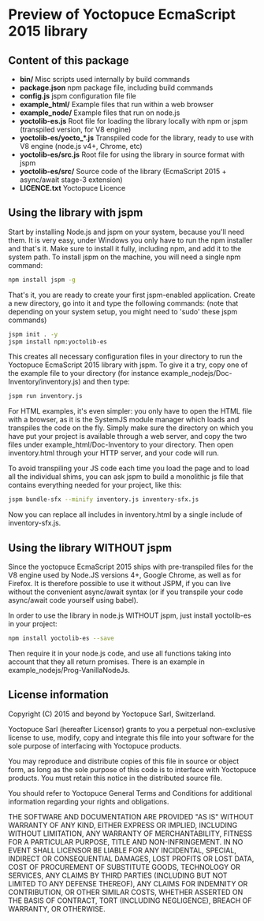 Preview of Yoctopuce EcmaScript 2015 library
============================================

## Content of this package

* **bin/**
	Misc scripts used internally by build commands
* **package.json**
	npm package file, including build commands
* **config.js**
	jspm configuration file file
* **example_html/**
	Example files that run within a web browser
* **example_node/**
	Example files that run on node.js
* **yoctolib-es.js**
	Root file for loading the library locally with npm or jspm (transpiled version, for V8 engine)
* **yoctolib-es/yocto_*.js**
	Transpiled code for the library, ready to use with V8 engine (node.js v4+, Chrome, etc) 
* **yoctolib-es/src.js**
	Root file for using the library in source format with jspm
* **yoctolib-es/src/**
	Source code of the library (EcmaScript 2015 + async/await stage-3 extension)
* **LICENCE.txt**
	Yoctopuce Licence

## Using the library with jspm

Start by installing Node.js and jspm on your system, because you'll need them. It is very easy, under Windows you
only have to run the npm installer and that's it. Make sure to install it fully, including npm, and add it to the
system path. To install jspm on the machine, you will need a single npm command:
```bash
npm install jspm -g
```

That's it, you are ready to create your first jspm-enabled application. Create a new directory, go into it and type
 the following commands: (note that depending on your system setup, you might need to 'sudo' these jspm commands)

```bash
jspm init . -y
jspm install npm:yoctolib-es
```

This creates all necessary configuration files in your directory to run the Yoctopuce EcmaScript 2015 library with jspm.
To give it a try, copy one of the example file to your directory (for instance example_nodejs/Doc-Inventory/inventory.js)
and then type:

```bash
jspm run inventory.js
```

For HTML examples, it's even simpler: you only have to open the HTML file with a browser, as it is the SystemJS module
manager which loads and transpiles the code on the fly. Simply make sure the directory on which you have put your
project is available through a web server, and copy the two files under example_html/Doc-Inventory to your directory.
Then open inventory.html through your HTTP server, and your code will run.

To avoid transpiling your JS code each time you load the page and to load all the individual shims, you can ask jspm
to build a monolithic js file that contains everything needed for your project, like this:

```bash
jspm bundle-sfx --minify inventory.js inventory-sfx.js
```

Now you can replace all includes in inventory.html by a single include of inventory-sfx.js.

## Using the library WITHOUT jspm

Since the yoctopuce EcmaScript 2015 ships with pre-transpiled files for the V8 engine used by Node.JS versions 4+,
Google Chrome, as well as for Firefox. It is therefore possible to use it without JSPM, if you can live without
the convenient async/await syntax (or if you transpile your code async/await code yourself using babel).

In order to use the library in node.js WITHOUT jspm, just install yoctolib-es in your project:
```bash
npm install yoctolib-es --save
```

Then require it in your node.js code, and use all functions taking into account that they all return
promises. There is an example in example_nodejs/Prog-VanillaNodeJs.

## License information

Copyright (C) 2015 and beyond by Yoctopuce Sarl, Switzerland.

Yoctopuce Sarl (hereafter Licensor) grants to you a perpetual
non-exclusive license to use, modify, copy and integrate this
file into your software for the sole purpose of interfacing
with Yoctopuce products.

You may reproduce and distribute copies of this file in
source or object form, as long as the sole purpose of this
code is to interface with Yoctopuce products. You must retain
this notice in the distributed source file.

You should refer to Yoctopuce General Terms and Conditions
for additional information regarding your rights and
obligations.

THE SOFTWARE AND DOCUMENTATION ARE PROVIDED "AS IS" WITHOUT
WARRANTY OF ANY KIND, EITHER EXPRESS OR IMPLIED, INCLUDING
WITHOUT LIMITATION, ANY WARRANTY OF MERCHANTABILITY, FITNESS
FOR A PARTICULAR PURPOSE, TITLE AND NON-INFRINGEMENT. IN NO
EVENT SHALL LICENSOR BE LIABLE FOR ANY INCIDENTAL, SPECIAL,
INDIRECT OR CONSEQUENTIAL DAMAGES, LOST PROFITS OR LOST DATA,
COST OF PROCUREMENT OF SUBSTITUTE GOODS, TECHNOLOGY OR
SERVICES, ANY CLAIMS BY THIRD PARTIES (INCLUDING BUT NOT
LIMITED TO ANY DEFENSE THEREOF), ANY CLAIMS FOR INDEMNITY OR
CONTRIBUTION, OR OTHER SIMILAR COSTS, WHETHER ASSERTED ON THE
BASIS OF CONTRACT, TORT (INCLUDING NEGLIGENCE), BREACH OF
WARRANTY, OR OTHERWISE.


